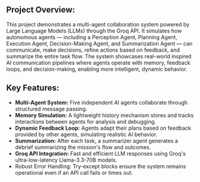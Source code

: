 ## **Project Overview:**
This project demonstrates a multi-agent collaboration system powered by Large Language Models (LLMs) through the Groq API.
It simulates how autonomous agents — including a Perception Agent, Planning Agent, Execution Agent, Decision-Making Agent, and Summarization Agent — can communicate, make decisions, refine actions based on feedback, and summarize the entire task flow.
The system showcases real-world inspired AI communication pipelines where agents operate with memory, feedback loops, and decision-making, enabling more intelligent, dynamic behavior.

## **Key Features:**
* **Multi-Agent System:**
  Five independent AI agents collaborate through structured message passing.
* **Memory Simulation:**
  A lightweight history mechanism stores and tracks interactions between agents for analysis and debugging.
* **Dynamic Feedback Loop:**
  Agents adapt their plans based on feedback provided by other agents, simulating realistic AI behavior.
* **Summarization:**
  After each task, a summarizer agent generates a debrief summarizing the mission's flow and outcomes.
* **Groq API Integration:**
  Fast and efficient LLM responses using Groq's ultra-low-latency Llama-3.3-70B models.
* Robust Error Handling:
  Try-except blocks ensure the system remains operational even if an API call fails or times out.
